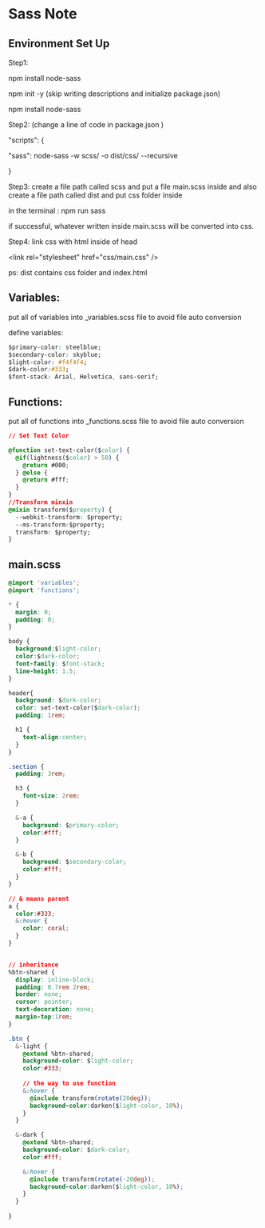 # Sass Note

## Environment Set Up

Step1:

npm install node-sass

npm init -y \(skip writing descriptions and initialize package.json\)

npm install node-sass

Step2: \(change a line of code in package.json \)

"scripts": {

  "sass":  node-sass -w scss/ -o  dist/css/ --recursive

}

Step3: create a file path called scss and put a file main.scss inside and also create a file path called dist and put css folder inside

in the terminal : npm run sass

if successful, whatever written inside main.scss will be converted into css.

Step4:  link css with html inside of head

&lt;link rel="stylesheet" href="css/main.css" /&gt; 

ps: dist contains css folder and index.html

## Variables:

put all of variables into \_variables.scss file to avoid file auto conversion

define variables:

```css
$primary-color: steelblue;
$secondary-color: skyblue;
$light-color: #f4f4f4;
$dark-color:#333;
$font-stack: Arial, Helvetica, sans-serif;


```

## Functions:

put all of functions into \_functions.scss file to avoid file auto conversion

```css
// Set Text Color

@function set-text-color($color) {
  @if(lightness($color) > 50) {
    @return #000;
  } @else {
    @return #fff;
  }
}
//Transform minxin
@mixin transform($property) {
  --webkit-transform: $property;
  --ms-transform:$property;
  transform: $property;
}

```

## main.scss

```css
@import 'variables';
@import 'functions';

* {
  margin: 0;
  padding: 0; 
}

body {
  background:$light-color;
  color:$dark-color;
  font-family: $font-stack;
  line-height: 1.5; 
}

header{
  background: $dark-color;
  color: set-text-color($dark-color);
  padding: 1rem;

  h1 {
    text-align:center;
  }
}

.section {
  padding: 3rem;

  h3 {
    font-size: 2rem;
  }

  &-a {
    background: $primary-color;
    color:#fff;
  }

  &-b {
    background: $secondary-color;
    color:#fff;
  }
}

// & means parent
a {
  color:#333;
  &:hover { 
    color: coral;
  }
}


// inheritance 
%btn-shared {
  display: inline-block;
  padding: 0.7rem 2rem;
  border: none;
  cursor: pointer;
  text-decoration: none;
  margin-top:1rem;
}

.btn {
  &-light {
    @extend %btn-shared;
    background-color: $light-color;
    color:#333;
    
    // the way to use function
    &:hover {
      @include transform(rotate(20deg));
      background-color:darken($light-color, 10%);
    }
  }

  &-dark {
    @extend %btn-shared;
    background-color: $dark-color;
    color:#fff;

    &:hover {
      @include transform(rotate(-20deg));
      background-color:darken($light-color, 10%);
    }
  }
  
}


```





